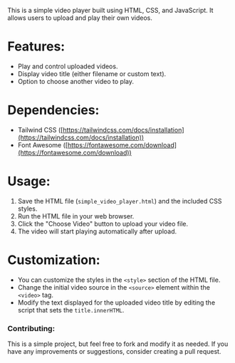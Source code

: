 This is a simple video player built using HTML, CSS, and JavaScript. It allows users to upload and play their own videos.

# Features:

* Play and control uploaded videos.
* Display video title (either filename or custom text).
* Option to choose another video to play.

# Dependencies:

* Tailwind CSS ([https://tailwindcss.com/docs/installation](https://tailwindcss.com/docs/installation))
* Font Awesome ([https://fontawesome.com/download](https://fontawesome.com/download))

# Usage:

1. Save the HTML file (`simple_video_player.html`) and the included CSS styles.
2. Run the HTML file in your web browser.
3. Click the "Choose Video" button to upload your video file.
4. The video will start playing automatically after upload.

# Customization:

* You can customize the styles in the `<style>` section of the HTML file.
* Change the initial video source in the `<source>` element within the `<video>` tag.
* Modify the text displayed for the uploaded video title by editing the script that sets the `title.innerHTML`.

### Contributing:

This is a simple project, but feel free to fork and modify it as needed. If you have any improvements or suggestions, consider creating a pull request.
